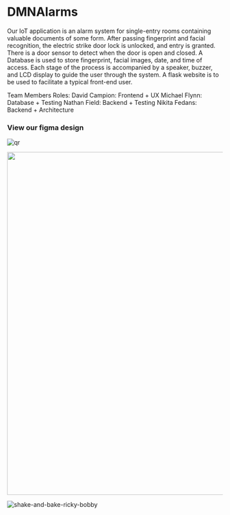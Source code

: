 # DMNAlarms

Our IoT application is an alarm system for single-entry rooms containing valuable documents of some form. After passing fingerprint and facial recognition, the electric strike door lock is unlocked, and entry is granted. There is a door sensor to detect when the door is open and closed. A Database is used to store fingerprint, facial images, date, and time of access. Each stage of the process is accompanied by a speaker, buzzer, and LCD display to guide the user through the system. A flask website is to be used to facilitate a typical front-end user.

Team Members Roles:
David Campion: Frontend + UX
Michael Flynn: Database + Testing
Nathan Field: Backend + Testing
Nikita Fedans: Backend + Architecture

### View our figma design
![qr](https://user-images.githubusercontent.com/92158849/196928241-ce39f82f-f61a-495d-b705-b29b1a206641.png)



<img src="https://user-images.githubusercontent.com/92158821/196925554-96618cda-3177-464b-b860-8b97d5b9e615.png" width="800px">




 ![shake-and-bake-ricky-bobby](https://user-images.githubusercontent.com/92158849/159341385-9904389c-ab90-4457-977c-fbff50b99984.gif)
